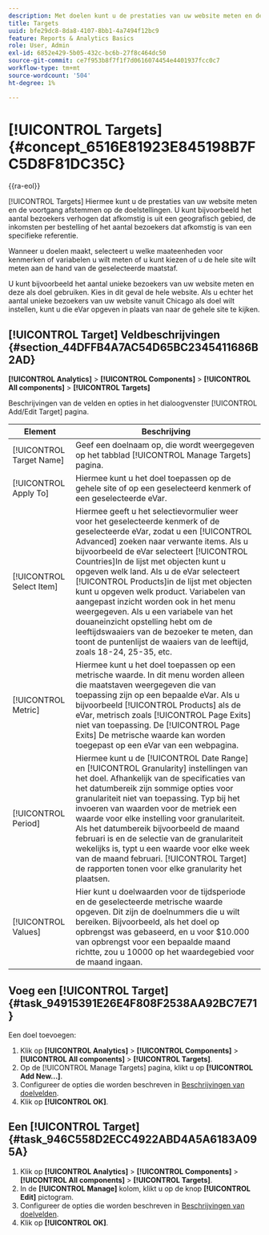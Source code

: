 ```yaml
---
description: Met doelen kunt u de prestaties van uw website meten en de voortgang afstemmen op de doeldoelen. U kunt bijvoorbeeld het aantal bezoekers verhogen dat afkomstig is uit een geografisch gebied, de inkomsten per bestelling of het aantal bezoekers dat afkomstig is van een specifieke referentie.
title: Targets
uuid: bfe29dc8-8da8-4107-8bb1-4a7494f12bc9
feature: Reports & Analytics Basics
role: User, Admin
exl-id: 6852e429-5b05-432c-bc6b-27f8c464dc50
source-git-commit: ce7f953b8f7f1f7d0616074454e4401937fcc0c7
workflow-type: tm+mt
source-wordcount: '504'
ht-degree: 1%

---
```


# [!UICONTROL Targets] {#concept_6516E81923E845198B7FC5D8F81DC35C}

{{ra-eol}}

[!UICONTROL Targets] Hiermee kunt u de prestaties van uw website meten en de voortgang afstemmen op de doelstellingen. U kunt bijvoorbeeld het aantal bezoekers verhogen dat afkomstig is uit een geografisch gebied, de inkomsten per bestelling of het aantal bezoekers dat afkomstig is van een specifieke referentie.

Wanneer u doelen maakt, selecteert u welke maateenheden voor kenmerken of variabelen u wilt meten of u kunt kiezen of u de hele site wilt meten aan de hand van de geselecteerde maatstaf.

U kunt bijvoorbeeld het aantal unieke bezoekers van uw website meten en deze als doel gebruiken. Kies in dit geval de hele website. Als u echter het aantal unieke bezoekers van uw website vanuit Chicago als doel wilt instellen, kunt u die eVar opgeven in plaats van naar de gehele site te kijken.

## [!UICONTROL Target] Veldbeschrijvingen {#section_44DFFB4A7AC54D65BC2345411686B2AD}

**[!UICONTROL Analytics]** > **[!UICONTROL Components]** > **[!UICONTROL All components]** > **[!UICONTROL Targets]**

Beschrijvingen van de velden en opties in het dialoogvenster [!UICONTROL Add/Edit Target] pagina.

| Element | Beschrijving |
| --- | --- |
| [!UICONTROL Target Name] | Geef een doelnaam op, die wordt weergegeven op het tabblad [!UICONTROL Manage Targets] pagina. |
| [!UICONTROL Apply To] | Hiermee kunt u het doel toepassen op de gehele site of op een geselecteerd kenmerk of een geselecteerde eVar. |
| [!UICONTROL Select Item] | Hiermee geeft u het selectievormulier weer voor het geselecteerde kenmerk of de geselecteerde eVar, zodat u een [!UICONTROL Advanced] zoeken naar verwante items. Als u bijvoorbeeld de eVar selecteert [!UICONTROL Countries]In de lijst met objecten kunt u opgeven welk land. Als u de eVar selecteert [!UICONTROL Products]in de lijst met objecten kunt u opgeven welk product. Variabelen van aangepast inzicht worden ook in het menu weergegeven. Als u een variabele van het douaneinzicht opstelling hebt om de leeftijdswaaiers van de bezoeker te meten, dan toont de puntenlijst de waaiers van de leeftijd, zoals 18-24, 25-35, etc. |
| [!UICONTROL Metric] | Hiermee kunt u het doel toepassen op een metrische waarde. In dit menu worden alleen die maatstaven weergegeven die van toepassing zijn op een bepaalde eVar. Als u bijvoorbeeld [!UICONTROL Products] als de eVar, metrisch zoals [!UICONTROL Page Exits] niet van toepassing. De [!UICONTROL Page Exits] De metrische waarde kan worden toegepast op een eVar van een webpagina. |
| [!UICONTROL Period] | Hiermee kunt u de [!UICONTROL Date Range] en [!UICONTROL Granularity] instellingen van het doel. Afhankelijk van de specificaties van het datumbereik zijn sommige opties voor granulariteit niet van toepassing. Typ bij het invoeren van waarden voor de metriek een waarde voor elke instelling voor granulariteit. Als het datumbereik bijvoorbeeld de maand februari is en de selectie van de granulariteit wekelijks is, typt u een waarde voor elke week van de maand februari. [!UICONTROL Target] de rapporten tonen voor elke granularity het plaatsen. |
| [!UICONTROL Values] | Hier kunt u doelwaarden voor de tijdsperiode en de geselecteerde metrische waarde opgeven. Dit zijn de doelnummers die u wilt bereiken. Bijvoorbeeld, als het doel op opbrengst was gebaseerd, en u voor $10.000 van opbrengst voor een bepaalde maand richtte, zou u 10000 op het waardegebied voor de maand ingaan. |

## Voeg een [!UICONTROL Target] {#task_94915391E26E4F808F2538AA92BC7E71}

Een doel toevoegen:

1. Klik op **[!UICONTROL Analytics]** > **[!UICONTROL Components]** > **[!UICONTROL All components]** > **[!UICONTROL Targets]**.
1. Op de [!UICONTROL Manage Targets] pagina, klikt u op **[!UICONTROL Add New...]**.
1. Configureer de opties die worden beschreven in [Beschrijvingen van doelvelden](/help/analyze/reports-analytics/targets.md#section_44DFFB4A7AC54D65BC2345411686B2AD).
1. Klik op **[!UICONTROL OK]**.

## Een [!UICONTROL Target] {#task_946C558D2ECC4922ABD4A5A6183A095A}

1. Klik op **[!UICONTROL Analytics]** > **[!UICONTROL Components]** > **[!UICONTROL All components]** > **[!UICONTROL Targets]**.
1. In de **[!UICONTROL Manage]** kolom, klikt u op de knop **[!UICONTROL Edit]** pictogram.
1. Configureer de opties die worden beschreven in [Beschrijvingen van doelvelden](/help/analyze/reports-analytics/targets.md#section_44DFFB4A7AC54D65BC2345411686B2AD).
1. Klik op **[!UICONTROL OK]**.
